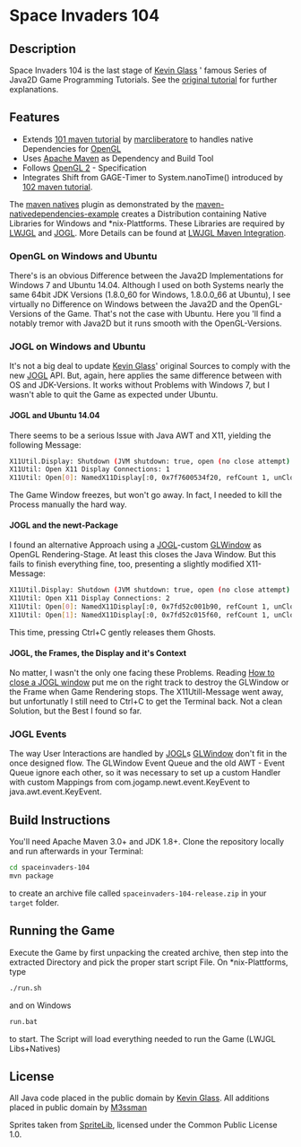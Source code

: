 # Space Invaders 104

## Description

Space Invaders 104 is the last stage of [Kevin Glass] ' famous Series of Java2D Game Programming Tutorials.
See the [original tutorial] for further explanations.

## Features
* Extends [101 maven tutorial] by [marcliberatore] to handles native Dependencies for [OpenGL]
* Uses [Apache Maven] as Dependency and Build Tool
* Follows [OpenGL 2] - Specification
* Integrates Shift from GAGE-Timer to System.nanoTime() introduced by [102 maven tutorial].

The [maven natives] plugin as demonstrated by the [maven-nativedependencies-example] creates a Distribution containing Native Libraries for Windows and *nix-Plattforms. These Libraries are required by [LWJGL] and [JOGL]. More Details can be found at [LWJGL Maven Integration].

### OpenGL on Windows and Ubuntu
There's is an obvious Difference between the Java2D Implementations for Windows 7 and Ubuntu 14.04. 
Although I used on both Systems nearly the same 64bit JDK Versions (1.8.0_60 for Windows, 1.8.0.0_66 at Ubuntu), I see virtually no Difference on Windows between the Java2D and the OpenGL-Versions of the Game. That's not the case with Ubuntu. Here you 'll find a notably tremor with Java2D but it runs smooth with the OpenGL-Versions.

### JOGL on Windows and Ubuntu
It's not a big deal to update [Kevin Glass]' original Sources to comply with the new [JOGL] API. 
But, again, here applies the same difference between with OS and JDK-Versions. 
It works without Problems with Windows 7, but I wasn't able to quit the Game as expected under Ubuntu. 

#### JOGL and Ubuntu 14.04
There seems to be a serious Issue with Java AWT and X11, yielding the following Message:

```bash 
X11Util.Display: Shutdown (JVM shutdown: true, open (no close attempt): 1/1, reusable (open, marked uncloseable): 0, pending (open in creation order): 1)
X11Util: Open X11 Display Connections: 1
X11Util: Open[0]: NamedX11Display[:0, 0x7f7600534f20, refCount 1, unCloseable false]
```
The Game Window freezes, but won't go away. In fact, I needed to kill the Process manually the hard way. 

#### JOGL and the newt-Package
I found an alternative Approach using a [JOGL]-custom [GLWindow] as OpenGL Rendering-Stage. At least this closes the Java Window. But this fails to finish everything fine, too, presenting a slightly modified X11-Message:

```bash 
X11Util.Display: Shutdown (JVM shutdown: true, open (no close attempt): 2/2, reusable (open, marked uncloseable): 0, pending (open in creation order): 2)
X11Util: Open X11 Display Connections: 2
X11Util: Open[0]: NamedX11Display[:0, 0x7fd52c001b90, refCount 1, unCloseable false]
X11Util: Open[1]: NamedX11Display[:0, 0x7fd52c015f60, refCount 1, unCloseable false]

```
This time, pressing Ctrl+C gently releases them Ghosts.

#### JOGL, the Frames, the Display and it's Context

No matter, I wasn't the only one facing these Problems. Reading [How to close a JOGL window] put me on the right track
to destroy the GLWindow or the Frame when Game Rendering stops. The X11Utill-Message went away, but unfortunatly I still need to Ctrl+C to get the Terminal back. Not a clean Solution, but the Best I found so far.


### JOGL Events

The way User Interactions are handled by [JOGL]s [GLWindow] don't fit in the once designed flow. 
The GLWindow Event Queue and the old AWT - Event Queue ignore each other, so it was necessary to set up a custom Handler with custom Mappings from com.jogamp.newt.event.KeyEvent 
to java.awt.event.KeyEvent.

## Build Instructions
You'll need Apache Maven 3.0+ and JDK 1.8+. Clone the repository locally and run afterwards in your Terminal:
```bash 
cd spaceinvaders-104 
mvn package
```
to create an archive file called `spaceinvaders-104-release.zip` in your `target` folder. 

## Running the Game
Execute the Game by first unpacking the created archive, then step into the extracted Directory and pick the proper start script File. 
On *nix-Plattforms, type 
```bash 
./run.sh
```
and on Windows
```bash 
run.bat
```
to start. The Script will load everything needed to run the Game (LWJGL Libs+Natives)


## License

All Java code placed in the public domain by [Kevin Glass].
All additions placed in public domain by [M3ssman]

Sprites taken from [SpriteLib], 
licensed under the Common Public License 1.0.

[Kevin Glass]:http://www.cokeandcode.com/
[original tutorial]:http://www.cokeandcode.com/info/tut2d-4.html
[101 maven tutorial]:https://github.com/marcliberatore/spaceinvaders-101-java
[marcliberatore]:https://github.com/marcliberatore
[Apache Maven]:https://maven.apache.org/
[OpenGL]:https://www.opengl.org/
[OpenGL 2]:https://www.opengl.org/sdk/docs/man2/
[102 maven tutorial]:https://github.com/marcliberatore/spaceinvaders-102-java
[maven natives]:https://code.google.com/p/mavennatives/
[maven-nativedependencies-example]:http://mavennatives.googlecode.com/svn/trunk/maven-nativedependencies-example/
[LWJGL]:http://legacy.lwjgl.org/
[JOGL]:https://jogamp.org/
[LWJGL Maven Integration]:http://wiki.lwjgl.org/index.php?title=LWJGL_use_in_Maven
[GLWindow]:https://jogamp.org/deployment/jogamp-next/javadoc/jogl/javadoc/com/jogamp/newt/opengl/GLWindow.html
[M3ssman]:https://github.com/M3ssman/
[SpriteLib]:http://www.widgetworx.com/widgetworx/portfolio/spritelib.html
[How to close a JOGL window]:http://stackoverflow.com/questions/28930675/how-do-you-close-a-jogl-newt-glwindow-completely
